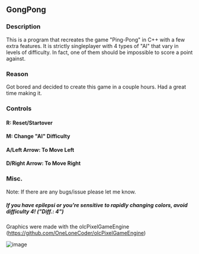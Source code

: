 ## GongPong
### Description

This is a program that recreates the game "Ping-Pong" in C++ with a few extra features. It is strictly singleplayer with 4 types of "AI" that vary in levels of difficulty. In fact, one of them should be impossible to score a point against.

### Reason

Got bored and decided to create this game in a couple hours. Had a great time making it.

### Controls
#### R: Reset/Startover    
#### M: Change "AI" Difficulty  
#### A/Left Arrow: To Move Left
#### D/Right Arrow: To Move Right

### Misc.

Note: If there are any bugs/issue please let me know.
##### If you have epilepsi or you're sensitive to rapidly changing colors, avoid difficulty 4! ("Diff.: 4")
Graphics were made with the olcPixelGameEngine (https://github.com/OneLoneCoder/olcPixelGameEngine)

![image](https://user-images.githubusercontent.com/45215785/233496070-84f44966-75a8-44e4-804c-3565b7b21d2a.png)
